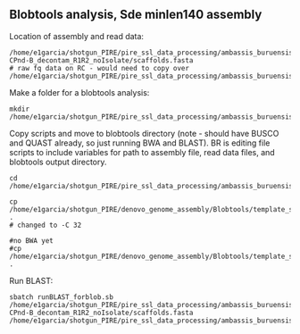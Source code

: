 ## Blobtools analysis, Sde minlen140 assembly

Location of assembly and read data:
```
/home/e1garcia/shotgun_PIRE/pire_ssl_data_processing/ambassis_buruensis/SPAdes_Abu-CPnd-B_decontam_R1R2_noIsolate/scaffolds.fasta
# raw fq data on RC - would need to copy over
/home/e1garcia/shotgun_PIRE/pire_ssl_data_processing/ambassis_buruensis/shotgun_raw_fq
```

Make a folder for a blobtools analysis:
```
mkdir /home/e1garcia/shotgun_PIRE/pire_ssl_data_processing/ambassis_buruensis/blobtools
```

Copy scripts and move to blobtools directory (note - should have BUSCO and QUAST already, so just running BWA and BLAST). BR is editing file scripts to include variables for path to assembly file, read data files, and blobtools output directory.
```
cd /home/e1garcia/shotgun_PIRE/pire_ssl_data_processing/ambassis_buruensis/blobtools

cp /home/e1garcia/shotgun_PIRE/denovo_genome_assembly/Blobtools/template_scripts/runBLAST_forblob.sb .
# changed to -C 32

#no BWA yet
#cp /home/e1garcia/shotgun_PIRE/denovo_genome_assembly/Blobtools/template_scripts/runBWA_forblob.sb .
``` 

Run BLAST:
```
sbatch runBLAST_forblob.sb /home/e1garcia/shotgun_PIRE/pire_ssl_data_processing/ambassis_buruensis/SPAdes_Abu-CPnd-B_decontam_R1R2_noIsolate/scaffolds.fasta /home/e1garcia/shotgun_PIRE/pire_ssl_data_processing/ambassis_buruensis/blobtools
```

